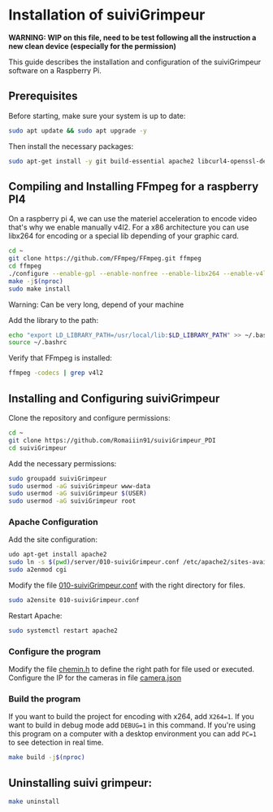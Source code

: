 # Installation of suiviGrimpeur

**WARNING: WIP on this file, need to be test following all the instruction a new clean device (especially for the permission)**

This guide describes the installation and configuration of the suiviGrimpeur software on a Raspberry Pi.

## Prerequisites

Before starting, make sure your system is up to date:

```sh
sudo apt update && sudo apt upgrade -y
```

Then install the necessary packages:

```sh
sudo apt-get install -y git build-essential apache2 libcurl4-openssl-dev libopencv-dev libjansson-dev autoconf automake cmake libass-dev libfdk-aac-dev libtool libv4l-dev libx264-dev nasm pkg-config texinfo yasm
```


## Compiling and Installing FFmpeg for a raspberry PI4

On a raspberry pi 4, we can use the materiel acceleration to encode video that's why we enable manually v4l2. For a x86 architecture you can use libx264 for encoding or a special lib depending of your graphic card.

```sh
cd ~
git clone https://github.com/FFmpeg/FFmpeg.git ffmpeg
cd ffmpeg
./configure --enable-gpl --enable-nonfree --enable-libx264 --enable-v4l2-m2m --enable-libv4l2 --disable-doc --enable-shared --disable-static
make -j$(nproc)
sudo make install
```
Warning: Can be very long, depend of your machine 

Add the library to the path:

```sh
echo "export LD_LIBRARY_PATH=/usr/local/lib:$LD_LIBRARY_PATH" >> ~/.bashrc
source ~/.bashrc
```

Verify that FFmpeg is installed:

```sh
ffmpeg -codecs | grep v4l2
```

## Installing and Configuring suiviGrimpeur

Clone the repository and configure permissions:

```sh
cd ~
git clone https://github.com/Romaiiin91/suiviGrimpeur_PDI
cd suiviGrimpeur
```
Add the necessary permissions:

```sh
sudo groupadd suiviGrimpeur
sudo usermod -aG suiviGrimpeur www-data
sudo usermod -aG suiviGrimpeur $(USER)
sudo usermod -aG suiviGrimpeur root
```

### Apache Configuration

Add the site configuration:

```sh
udo apt-get install apache2
sudo ln -s $(pwd)/server/010-suiviGrimpeur.conf /etc/apache2/sites-available/
sudo a2enmod cgi
```

Modify the file [010-suiviGrimpeur.conf](server/010-suiviGrimpeur.conf) with the right directory for files.

```sh
sudo a2ensite 010-suiviGrimpeur.conf
```
Restart Apache:

```sh
sudo systemctl restart apache2
```

### Configure the program
Modify the file [chemin.h](include/chemin.h) to define the right path for file used or executed. 
Configure the IP for the cameras in file [camera.json](data/cameras.json)

### Build the program
If you want to build the project for encoding with x264, add ```X264=1```. If you want to build in debug mode add ```DEBUG=1``` in this command. If you're using this program on a computer with a desktop environment you can add ```PC=1``` to see detection in real time. 
```sh
make build -j$(nproc)
```


## Uninstalling suivi grimpeur:
```sh
make uninstall
```
